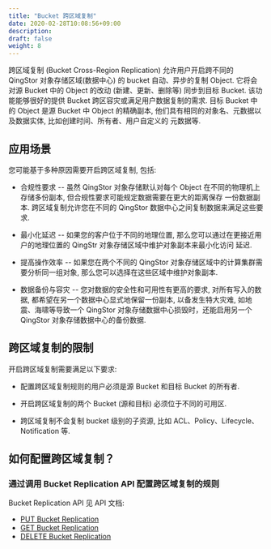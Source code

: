 ```yaml
---
title: "Bucket 跨区域复制"
date: 2020-02-28T10:08:56+09:00
description:
draft: false
weight: 8
---
```


跨区域复制 (Bucket Cross-Region Replication) 允许用户开启跨不同的 QingStor 对象存储区域(数据中心) 的 bucket 自动、异步的复制 Object.
它将会对源 Bucket 中的 Object 的改动 (新建、更新、删除等) 同步到目标 Bucket. 该功能能够很好的提供 Bucket 跨区容灾或满足用户数据复制的需求.
目标 Bucket 中的 Object 是源 Bucket 中 Object 的精确副本, 他们具有相同的对象名、元数据以及数据实体, 比如创建时间、所有者、用户自定义的
元数据等.

## 应用场景

您可能基于多种原因需要开启跨区域复制, 包括:

* 合规性要求 -- 虽然 QingStor 对象存储默认对每个 Object 在不同的物理机上存储多份副本, 但合规性要求可能规定数据需要在更大的距离保存
一份数据副本. 跨区域复制允许您在不同的 QingStor 数据中心之间复制数据来满足这些要求.

* 最小化延迟 -- 如果您的客户位于不同的地理位置, 那么您可以通过在更接近用户的地理位置的 QingStr 对象存储区域中维护对象副本来最小化访问
延迟.

* 提高操作效率 -- 如果您在两个不同的 QingStor 对象存储区域中的计算集群需要分析同一组对象, 那么您可以选择在这些区域中维护对象副本.

* 数据备份与容灾 -- 您对数据的安全性和可用性有更高的要求, 对所有写入的数据, 都希望在另一个数据中心显式地保留一份副本, 以备发生特大灾难,
如地震、海啸等导致一个 QingStor 对象存储数据中心损毁时，还能启用另一个 QingStor 对象存储数据中心的备份数据.


## 跨区域复制的限制

开启跨区域复制需要满足以下要求:

* 配置跨区域复制规则的用户必须是源 Bucket 和目标 Bucket 的所有者.

* 开启跨区域复制的两个 Bucket (源和目标) 必须位于不同的可用区.

* 跨区域复制不会复制 bucket 级别的子资源, 比如 ACL、Policy、Lifecycle、Notification 等.


## 如何配置跨区域复制？

### 通过调用 Bucket Replication API 配置跨区域复制的规则

Bucket Replication API 见 API 文档:

- [PUT Bucket Replication](/storage/object-storage/api/bucket/repliation/put_replication)
- [GET Bucket Replication](/storage/object-storage/api/bucket/repliation/get_replication)
- [DELETE Bucket Replication](/storage/object-storage/api/bucket/replication/delete_repliation)


